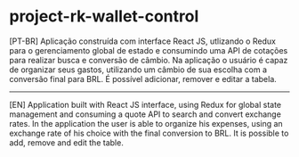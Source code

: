 # project-rk-wallet-control

[PT-BR]
Aplicação construída com interface React JS, utlizando o Redux para o gerenciamento global de estado e consumindo uma API de cotações para realizar busca e conversão de câmbio.
Na aplicação o usuário é capaz de organizar seus gastos, utilizando um câmbio de sua escolha com a conversão final para BRL. É possível adicionar, remover e editar a tabela.

____________________________________________________________

[EN]
Application built with React JS interface, using Redux for global state management and consuming a quote API to search and convert exchange rates.
In the application the user is able to organize his expenses, using an exchange rate of his choice with the final conversion to BRL. It is possible to add, remove and edit the table.
